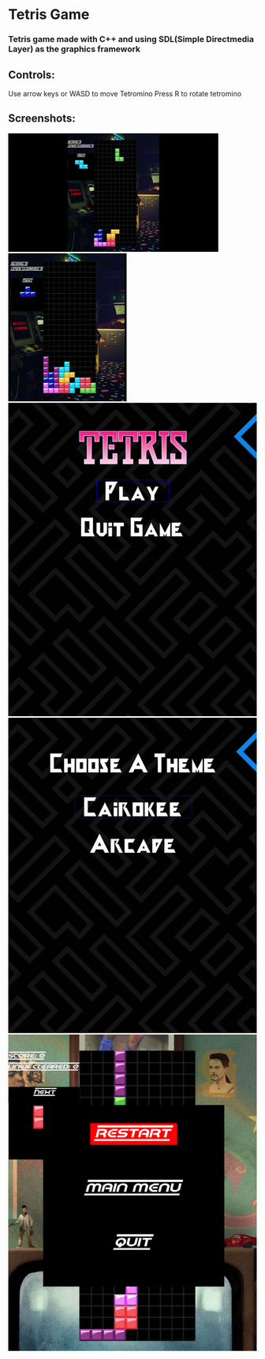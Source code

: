 # Tetris Game

### Tetris game made with C++ and using SDL(Simple Directmedia Layer) as the graphics framework


## Controls:
Use arrow keys or WASD to move Tetromino
Press R to rotate tetromino

## Screenshots:
![First GIF](gif1.gif)
![Second GIF](gif2.gif)
![First Image](image1.png)
![Second Image](image2.png)
![Third Image](image3.png)
